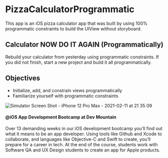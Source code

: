 # PizzaCalculatorProgrammatic
This app is an iOS pizza calculator app that was built by using 100% programmatic constraints to build the UIView without storyboard.

## Calculator NOW DO IT AGAIN (Programmatically)
Rebuild your calculator from yesterday using programmatic constraints. If you did not finish, start a new project and build it all programmatically.

## Objectives
- Initialize, add, and constrain views programmatically 
- Familiarize yourself with programmatic constraints 

![Simulator Screen Shot - iPhone 12 Pro Max - 2021-02-11 at 21 35 09](https://user-images.githubusercontent.com/57606580/107730266-8cfb6500-6cb8-11eb-8d63-630678db6201.png)

#### @iOS App Development Bootcamp at Dev Mountain
Over 13 demanding weeks in our iOS development bootcamp you’ll find out what it means to be an app developer. Using tools like Github and Xcode to collaborate, and languages like Objective-C and Swift to create, you’ll prepare for a career in tech. At the end of the course, students work with Software QA and UX Design students to create an app for Apple products.
